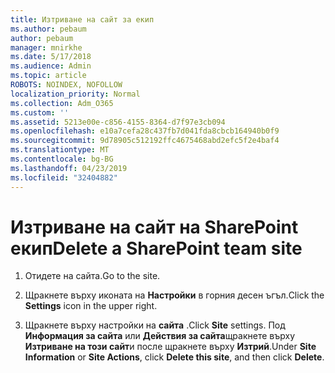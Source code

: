 ```yaml
---
title: Изтриване на сайт за екип
ms.author: pebaum
author: pebaum
manager: mnirkhe
ms.date: 5/17/2018
ms.audience: Admin
ms.topic: article
ROBOTS: NOINDEX, NOFOLLOW
localization_priority: Normal
ms.collection: Adm_O365
ms.custom: ''
ms.assetid: 5213e00e-c856-4155-8364-d7f97e3cb094
ms.openlocfilehash: e10a7cefa28c437fb7d041fda8cbcb164940b0f9
ms.sourcegitcommit: 9d78905c512192ffc4675468abd2efc5f2e4baf4
ms.translationtype: MT
ms.contentlocale: bg-BG
ms.lasthandoff: 04/23/2019
ms.locfileid: "32404882"
---
```

# <a name="delete-a-sharepoint-team-site"></a><span data-ttu-id="f27a9-102">Изтриване на сайт на SharePoint екип</span><span class="sxs-lookup"><span data-stu-id="f27a9-102">Delete a SharePoint team site</span></span>

1. <span data-ttu-id="f27a9-103">Отидете на сайта.</span><span class="sxs-lookup"><span data-stu-id="f27a9-103">Go to the site.</span></span>
    
2. <span data-ttu-id="f27a9-104">Щракнете върху иконата на **Настройки** в горния десен ъгъл.</span><span class="sxs-lookup"><span data-stu-id="f27a9-104">Click the **Settings** icon in the upper right.</span></span> 
    
3. <span data-ttu-id="f27a9-105">Щракнете върху настройки на **сайта** .</span><span class="sxs-lookup"><span data-stu-id="f27a9-105">Click **Site** settings.</span></span> <span data-ttu-id="f27a9-106">Под **Информация за сайта** или **Действия за сайта**щракнете върху **Изтриване на този сайт**и после щракнете върху **Изтрий**.</span><span class="sxs-lookup"><span data-stu-id="f27a9-106">Under **Site Information** or **Site Actions**, click **Delete this site**, and then click **Delete**.</span></span>
    

